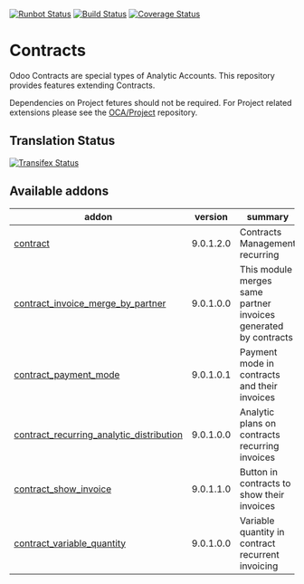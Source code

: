 [![Runbot Status](https://runbot.odoo-community.org/runbot/badge/flat/110/9.0.svg)](https://runbot.odoo-community.org/runbot/repo/github-com-oca-contract-110)
[![Build Status](https://travis-ci.org/OCA/contract.svg?branch=9.0)](https://travis-ci.org/OCA/contract)
[![Coverage Status](https://coveralls.io/repos/OCA/contract/badge.svg?branch=9.0)](https://coveralls.io/r/OCA/contract?branch=9.0)

# Contracts

Odoo Contracts are special types of Analytic Accounts.
This repository provides features extending Contracts.

Dependencies on Project fetures should not be required.
For Project related extensions please see the
[OCA/Project](https://github.com/OCA/project) repository.


## Translation Status
[![Transifex Status](https://www.transifex.com/projects/p/OCA-contract-9-0/chart/image_png)](https://www.transifex.com/projects/p/OCA-contract-9-0)

[//]: # (addons)

Available addons
----------------
addon | version | summary
--- | --- | ---
[contract](contract/) | 9.0.1.2.0 | Contracts Management recurring
[contract_invoice_merge_by_partner](contract_invoice_merge_by_partner/) | 9.0.1.0.0 | This module merges same partner invoices generated by contracts
[contract_payment_mode](contract_payment_mode/) | 9.0.1.0.1 | Payment mode in contracts and their invoices
[contract_recurring_analytic_distribution](contract_recurring_analytic_distribution/) | 9.0.1.0.0 | Analytic plans on contracts recurring invoices
[contract_show_invoice](contract_show_invoice/) | 9.0.1.1.0 | Button in contracts to show their invoices
[contract_variable_quantity](contract_variable_quantity/) | 9.0.1.0.0 | Variable quantity in contract recurrent invoicing

[//]: # (end addons)
